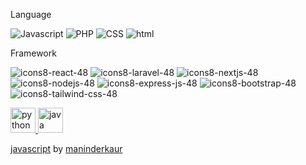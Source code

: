 Language

![Javascript](https://github.com/siHaikal/siHaikal/assets/148690124/6a730dbe-164a-4644-aba1-71ac8d5b6919)
![PHP](https://github.com/siHaikal/siHaikal/assets/148690124/af07025a-3c3b-43c3-81c0-30fa3cb11a78)
![CSS](https://github.com/siHaikal/siHaikal/assets/148690124/9dbf7e68-da8a-42ed-ba0e-24a936bb1b0a)
![html](https://github.com/siHaikal/siHaikal/assets/148690124/0e2a602b-3c25-453e-bac7-641f87a8d05f)


Framework

![icons8-react-48](https://github.com/siHaikal/siHaikal/assets/148690124/2d3c00fa-7324-4057-b73c-b1ed73096827)
![icons8-laravel-48](https://github.com/siHaikal/siHaikal/assets/148690124/c15f5c50-73b4-4597-b481-01fc0f07d3ec)
![icons8-nextjs-48](https://github.com/siHaikal/siHaikal/assets/148690124/f83ab601-8386-4a53-b11c-968d4a6c2d14)
![icons8-nodejs-48](https://github.com/siHaikal/siHaikal/assets/148690124/fbadfc39-d918-43d4-81a6-c85a71e93be1)
![icons8-express-js-48](https://github.com/siHaikal/siHaikal/assets/148690124/98fc2b97-a474-424d-b37b-18182526dc7d)
![icons8-bootstrap-48](https://github.com/siHaikal/siHaikal/assets/148690124/e003705b-5212-4c11-b510-d71394bde65f)
![icons8-tailwind-css-48](https://github.com/siHaikal/siHaikal/assets/148690124/a06cf524-87ae-4ff8-ae83-170e09d01f0f)



<p align="left">
  <a href="https://www.python.org" target="_blank"> <img src="https://devicons.github.io/devicon/devicon.git/icons/python/python-original.svg" alt="python" width="40" height="40"/> </a>
  <a href="https://www.java.com" target="_blank"> <img src="https://devicons.github.io/devicon/devicon.git/icons/java/java-original.svg" alt="java" width="40" height="40"/> </a>
</p>
<a href="https://iconscout.com/icons/javascript" class="text-underline font-size-sm" target="_blank">javascript</a> by <a href="https://iconscout.com/contributors/maninderkaur" class="text-underline font-size-sm" target="_blank">maninderkaur</a>


